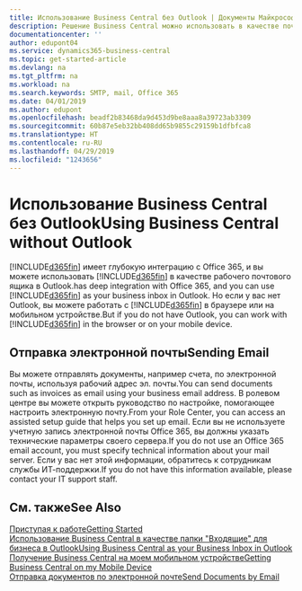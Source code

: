 ```yaml
---
title: Использование Business Central без Outlook | Документы Майкрософт
description: Решение Business Central можно использовать в качестве почтового ящика для бизнеса в Outlook, поскольку оно интегрировано с Office 365. Однако вы также можете работать без Outlook в браузере или на мобильном устройстве.
documentationcenter: ''
author: edupont04
ms.service: dynamics365-business-central
ms.topic: get-started-article
ms.devlang: na
ms.tgt_pltfrm: na
ms.workload: na
ms.search.keywords: SMTP, mail, Office 365
ms.date: 04/01/2019
ms.author: edupont
ms.openlocfilehash: beadf2b83468da9d453d9be8aaa8a39723ab3309
ms.sourcegitcommit: 60b87e5eb32bb408dd65b9855c29159b1dfbfca8
ms.translationtype: HT
ms.contentlocale: ru-RU
ms.lasthandoff: 04/29/2019
ms.locfileid: "1243656"
---
```

# <a name="using-business-central-without-outlook"></a><span data-ttu-id="2d97b-103">Использование Business Central без Outlook</span><span class="sxs-lookup"><span data-stu-id="2d97b-103">Using Business Central without Outlook</span></span>
[!INCLUDE[d365fin](includes/d365fin_md.md)] <span data-ttu-id="2d97b-104">имеет глубокую интеграцию с Office 365, и вы можете использовать [!INCLUDE[d365fin](includes/d365fin_md.md)] в качестве рабочего почтового ящика в Outlook.</span><span class="sxs-lookup"><span data-stu-id="2d97b-104">has deep integration with Office 365, and you can use [!INCLUDE[d365fin](includes/d365fin_md.md)] as your business inbox in Outlook.</span></span> <span data-ttu-id="2d97b-105">Но если у вас нет Outlook, вы можете работать с [!INCLUDE[d365fin](includes/d365fin_md.md)] в браузере или на мобильном устройстве.</span><span class="sxs-lookup"><span data-stu-id="2d97b-105">But if you do not have Outlook, you can work with [!INCLUDE[d365fin](includes/d365fin_md.md)] in the browser or on your mobile device.</span></span>  

## <a name="sending-email"></a><span data-ttu-id="2d97b-106">Отправка электронной почты</span><span class="sxs-lookup"><span data-stu-id="2d97b-106">Sending Email</span></span>
<span data-ttu-id="2d97b-107">Вы можете отправлять документы, например счета, по электронной почты, используя рабочий адрес эл. почты.</span><span class="sxs-lookup"><span data-stu-id="2d97b-107">You can send documents such as invoices as email using your business email address.</span></span> <span data-ttu-id="2d97b-108">В ролевом центре вы можете открыть руководство по настройке, помогающее настроить электронную почту.</span><span class="sxs-lookup"><span data-stu-id="2d97b-108">From your Role Center, you can access an assisted setup guide that helps you set up email.</span></span> <span data-ttu-id="2d97b-109">Если вы не используете учетную запись электронной почты Office 365, вы должны указать технические параметры своего сервера.</span><span class="sxs-lookup"><span data-stu-id="2d97b-109">If you do not use an Office 365 email account, you must specify technical information about your mail server.</span></span> <span data-ttu-id="2d97b-110">Если у вас нет этой информации, обратитесь к сотрудникам службы ИТ-поддержки.</span><span class="sxs-lookup"><span data-stu-id="2d97b-110">If you do not have this information available, please contact your IT support staff.</span></span>  


## <a name="see-also"></a><span data-ttu-id="2d97b-111">См. также</span><span class="sxs-lookup"><span data-stu-id="2d97b-111">See Also</span></span>
[<span data-ttu-id="2d97b-112">Приступая к работе</span><span class="sxs-lookup"><span data-stu-id="2d97b-112">Getting Started</span></span>](product-get-started.md)  
[<span data-ttu-id="2d97b-113">Использование Business Central в качестве папки "Входящие" для бизнеса в Outlook</span><span class="sxs-lookup"><span data-stu-id="2d97b-113">Using Business Central as your Business Inbox in Outlook</span></span>](admin-outlook.md)  
[<span data-ttu-id="2d97b-114">Получение Business Central на моем мобильном устройстве</span><span class="sxs-lookup"><span data-stu-id="2d97b-114">Getting Business Central on my Mobile Device</span></span>](install-mobile-app.md)  
[<span data-ttu-id="2d97b-115">Отправка документов по электронной почте</span><span class="sxs-lookup"><span data-stu-id="2d97b-115">Send Documents by Email</span></span>](ui-how-send-documents-email.md)

